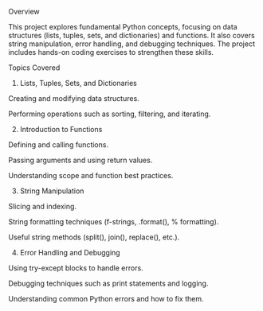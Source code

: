 
Overview

This project explores fundamental Python concepts, focusing on data structures (lists, tuples, sets, and dictionaries) and functions. It also covers string manipulation, error handling, and debugging techniques. The project includes hands-on coding exercises to strengthen these skills.

Topics Covered

1. Lists, Tuples, Sets, and Dictionaries

Creating and modifying data structures.

Performing operations such as sorting, filtering, and iterating.

2. Introduction to Functions

Defining and calling functions.

Passing arguments and using return values.

Understanding scope and function best practices.

3. String Manipulation

Slicing and indexing.

String formatting techniques (f-strings, .format(), % formatting).

Useful string methods (split(), join(), replace(), etc.).

4. Error Handling and Debugging

Using try-except blocks to handle errors.

Debugging techniques such as print statements and logging.

Understanding common Python errors and how to fix them.
